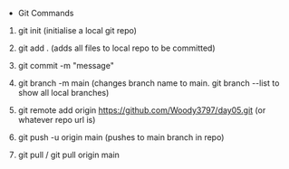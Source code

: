 - Git Commands

1. git init (initialise a local git repo)

2. git add . (adds all files to local repo to be committed)

3. git commit -m "message"

4. git branch -m main (changes branch name to main. git branch --list to show all local branches)

5. git remote add origin https://github.com/Woody3797/day05.git (or whatever repo url is)

6. git push -u origin main (pushes to main branch in repo)

7. git pull / git pull origin main

